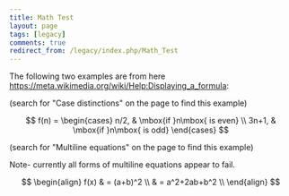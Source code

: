 ```yaml
---
title: Math Test
layout: page
tags: [legacy]
comments: true
redirect_from: /legacy/index.php/Math_Test
---
```

The following two examples are from here <https://meta.wikimedia.org/wiki/Help:Displaying_a_formula>:

(search for "Case distinctions" on the page to find this example)

$$
f(n) =
\begin{cases}
  n/2,  & \mbox{if }n\mbox{ is even} \\
  3n+1, & \mbox{if }n\mbox{ is odd}
\end{cases}
$$

(search for "Multiline equations" on the page to find this example)

Note- currently all forms of multiline equations appear to fail.

$$
\begin{align}
 f(x) & = (a+b)^2 \\
      & = a^2+2ab+b^2 \\
\end{align}
$$
